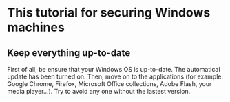 # This tutorial for securing Windows machines


## Keep everything up-to-date

First of all, be ensure that your Windows OS is up-to-date. The automatical update has been turned on.
Then, move on to the applications (for example: Google Chrome, Firefox, Microsoft Office collections, Adobe Flash, your media player...). Try to avoid any one without the lastest version.
